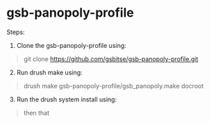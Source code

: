 gsb-panopoly-profile
====================

Steps:

1) Clone the gsb-panopoly-profile using:

> git clone https://github.com/gsbitse/gsb-panopoly-profile.git

2) Run drush make using:

> drush make gsb-panopoly-profile/gsb_panopoly.make docroot

3) Run the drush system install using:

> then
> that


